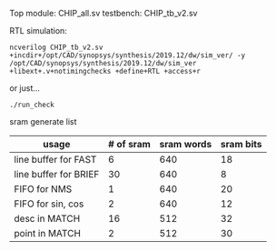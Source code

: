 Top module: CHIP_all.sv
testbench: CHIP_tb_v2.sv

RTL simulation:

```
ncverilog CHIP_tb_v2.sv +incdir+/opt/CAD/synopsys/synthesis/2019.12/dw/sim_ver/ -y /opt/CAD/synopsys/synthesis/2019.12/dw/sim_ver +libext+.v+notimingchecks +define+RTL +access+r 
```

or just...

```
./run_check
```



sram generate list

| usage                 | # of sram | sram words | sram bits |
| --------------------- | --------- | ---------- | --------- |
| line buffer for FAST  | 6         | 640        | 18        |
| line buffer for BRIEF | 30        | 640        | 8         |
| FIFO for NMS          | 1         | 640        | 20        |
| FIFO for sin, cos     | 2         | 640        | 12        |
| desc in MATCH         | 16        | 512        | 32        |
| point in MATCH        | 2         | 512        | 30        |